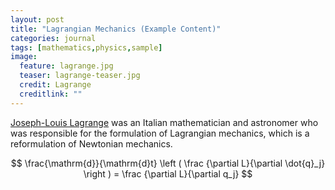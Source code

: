 ```yaml
---
layout: post
title: "Lagrangian Mechanics (Example Content)"
categories: journal
tags: [mathematics,physics,sample]
image:
  feature: lagrange.jpg
  teaser: lagrange-teaser.jpg
  credit: Lagrange
  creditlink: ""
---
```


[Joseph-Louis Lagrange](https://en.wikipedia.org/wiki/Joseph-Louis_Lagrange) was an Italian mathematician and astronomer who was responsible for the formulation of Lagrangian mechanics, which is a reformulation of Newtonian mechanics.

$$ \frac{\mathrm{d}}{\mathrm{d}t} \left ( \frac {\partial  L}{\partial \dot{q}_j} \right ) =  \frac {\partial L}{\partial q_j} $$
